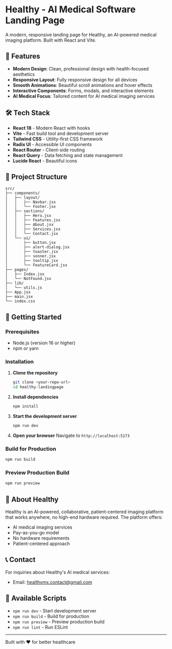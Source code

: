 # Healthy - AI Medical Software Landing Page

A modern, responsive landing page for Healthy, an AI-powered medical imaging platform. Built with React and Vite.

## 🚀 Features

- **Modern Design**: Clean, professional design with health-focused aesthetics
- **Responsive Layout**: Fully responsive design for all devices
- **Smooth Animations**: Beautiful scroll animations and hover effects
- **Interactive Components**: Forms, modals, and interactive elements
- **AI Medical Focus**: Tailored content for AI medical imaging services

## 🛠️ Tech Stack

- **React 18** - Modern React with hooks
- **Vite** - Fast build tool and development server
- **Tailwind CSS** - Utility-first CSS framework
- **Radix UI** - Accessible UI components
- **React Router** - Client-side routing
- **React Query** - Data fetching and state management
- **Lucide React** - Beautiful icons

## 📁 Project Structure

```
src/
├── components/
│   ├── layout/
│   │   ├── Navbar.jsx
│   │   └── Footer.jsx
│   ├── sections/
│   │   ├── Hero.jsx
│   │   ├── Features.jsx
│   │   ├── About.jsx
│   │   ├── Services.jsx
│   │   └── Contact.jsx
│   └── ui/
│       ├── button.jsx
│       ├── alert-dialog.jsx
│       ├── toaster.jsx
│       ├── sonner.jsx
│       ├── tooltip.jsx
│       └── FeatureCard.jsx
├── pages/
│   ├── Index.jsx
│   └── NotFound.jsx
├── lib/
│   └── utils.js
├── App.jsx
├── main.jsx
└── index.css
```

## 🚀 Getting Started

### Prerequisites
- Node.js (version 16 or higher)
- npm or yarn

### Installation

1. **Clone the repository**
   ```bash
   git clone <your-repo-url>
   cd healthy-landingpage
   ```

2. **Install dependencies**
   ```bash
   npm install
   ```

3. **Start the development server**
   ```bash
   npm run dev
   ```

4. **Open your browser**
   Navigate to `http://localhost:5173`

### Build for Production

```bash
npm run build
```

### Preview Production Build

```bash
npm run preview
```

## 🎯 About Healthy

Healthy is an AI-powered, collaborative, patient-centered imaging platform that works anywhere, no high-end hardware required. The platform offers:

- AI medical imaging services
- Pay-as-you-go model
- No hardware requirements
- Patient-centered approach

## 📞 Contact

For inquiries about Healthy's AI medical services:
- Email: healthymx.contact@gmail.com

## 🔧 Available Scripts

- `npm run dev` - Start development server
- `npm run build` - Build for production
- `npm run preview` - Preview production build
- `npm run lint` - Run ESLint

---

Built with ❤️ for better healthcare 